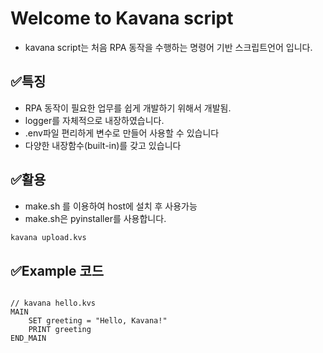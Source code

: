 # Welcome to Kavana script

- kavana script는 처음 RPA 동작을 수행하는 명령어 기반 스크립트언어 입니다.

## ✅특징

- RPA 동작이 필요한 업무를 쉽게 개발하기 위해서 개발됨.
- logger를 자체적으로 내장하였습니다.
- .env파일 편리하게 변수로 만들어 사용할 수 있습니다
- 다양한 내장함수(built-in)를 갖고 있습니다

## ✅활용

- make.sh 를 이용하여 host에 설치 후 사용가능
- make.sh은 pyinstaller를 사용합니다. 

```bash
kavana upload.kvs
```

## ✅Example 코드

```kvs

// kavana hello.kvs
MAIN
    SET greeting = "Hello, Kavana!"
    PRINT greeting
END_MAIN

```
